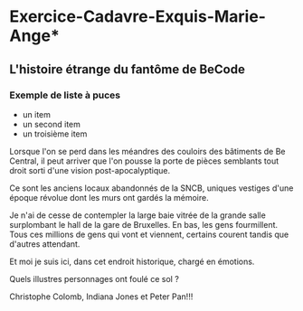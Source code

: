 # Exercice-Cadavre-Exquis-Marie-Ange*

## L'histoire étrange du fantôme de BeCode

### Exemple de liste à puces

* un item
* un second item
* un troisième item

Lorsque l'on se perd dans les méandres des couloirs des bâtiments de Be Central, il peut arriver que l'on pousse la porte de pièces semblants tout droit sorti d'une vision post-apocalyptique.

Ce sont les anciens locaux abandonnés de la SNCB, uniques vestiges d'une époque révolue dont les murs ont gardés la mémoire.

Je n'ai de cesse de contempler la large baie vitrée de la grande salle surplombant le hall de la gare de Bruxelles.
En bas, les gens fourmillent. Tous ces millions de gens qui vont et viennent, certains courent tandis que d'autres attendant.

Et moi je suis ici, dans cet endroit historique, chargé en émotions.

Quels illustres personnages ont foulé ce sol ?

Christophe Colomb, Indiana Jones et Peter Pan!!!
